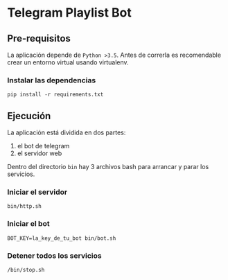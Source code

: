 # Telegram Playlist Bot

## Pre-requisitos
La aplicación depende de `Python >3.5`. Antes de correrla es recomendable crear un entorno virtual usando virtualenv.

### Instalar las dependencias
`pip install -r requirements.txt`

## Ejecución
La aplicación está dividida en dos partes:

1. el bot de telegram
2. el servidor web

Dentro del directorio `bin` hay 3 archivos bash para arrancar y parar los servicios.

### Iniciar el servidor
`bin/http.sh`

### Iniciar el bot
`BOT_KEY=la_key_de_tu_bot bin/bot.sh`

### Detener todos los servicios
`/bin/stop.sh`
